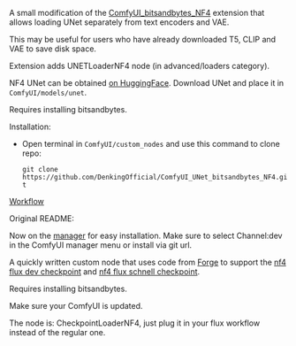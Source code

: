 A small modification of the [ComfyUI_bitsandbytes_NF4](https://github.com/comfyanonymous/ComfyUI_bitsandbytes_NF4) extension that allows loading UNet separately from text encoders and VAE.

This may be useful for users who have already downloaded T5, CLIP and VAE to save disk space.

Extension adds UNETLoaderNF4 node (in advanced/loaders category).

NF4 UNet can be obtained [on HuggingFace](https://huggingface.co/duuuuuuuden/flux1-nf4-unet). Download UNet and place it in `ComfyUI/models/unet`.

Requires installing bitsandbytes.

Installation:

* Open terminal in `ComfyUI/custom_nodes` and use this command to clone repo:

    ```git clone https://github.com/DenkingOfficial/ComfyUI_UNet_bitsandbytes_NF4.git```

[Workflow](https://files.catbox.moe/d5ov4n.png)

Original README:

Now on the [manager](https://github.com/ltdrdata/ComfyUI-Manager) for easy installation. Make sure to select Channel:dev in the ComfyUI manager menu or install via git url.

A quickly written custom node that uses code from [Forge](https://github.com/lllyasviel/stable-diffusion-webui-forge) to support the [nf4 flux dev checkpoint](https://huggingface.co/lllyasviel/flux1-dev-bnb-nf4/blob/main/flux1-dev-bnb-nf4.safetensors) and [nf4 flux schnell checkpoint](https://huggingface.co/silveroxides/flux1-nf4-weights/blob/main/flux1-schnell-bnb-nf4.safetensors).

Requires installing bitsandbytes.

Make sure your ComfyUI is updated.

The node is: CheckpointLoaderNF4, just plug it in your flux workflow instead of the regular one.
